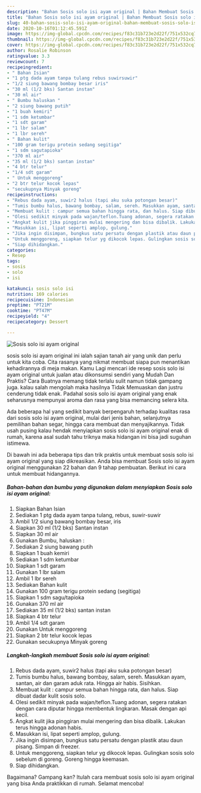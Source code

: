 ```yaml
---
description: "Bahan Sosis solo isi ayam original | Bahan Membuat Sosis solo isi ayam original Yang Bisa Manjain Lidah"
title: "Bahan Sosis solo isi ayam original | Bahan Membuat Sosis solo isi ayam original Yang Bisa Manjain Lidah"
slug: 40-bahan-sosis-solo-isi-ayam-original-bahan-membuat-sosis-solo-isi-ayam-original-yang-bisa-manjain-lidah
date: 2020-10-16T01:12:45.591Z
image: https://img-global.cpcdn.com/recipes/f83c31b723e2d22f/751x532cq70/sosis-solo-isi-ayam-original-foto-resep-utama.jpg
thumbnail: https://img-global.cpcdn.com/recipes/f83c31b723e2d22f/751x532cq70/sosis-solo-isi-ayam-original-foto-resep-utama.jpg
cover: https://img-global.cpcdn.com/recipes/f83c31b723e2d22f/751x532cq70/sosis-solo-isi-ayam-original-foto-resep-utama.jpg
author: Rosalie Robinson
ratingvalue: 3.3
reviewcount: 7
recipeingredient:
- " Bahan Isian"
- "1 ptg dada ayam tanpa tulang rebus suwirsuwir"
- "1/2 siung bawang bombay besar iris"
- "30 ml (1/2 bks) Santan instan"
- "30 ml air"
- " Bumbu haluskan "
- "2 siung bawang putih"
- "1 buah kemiri"
- "1 sdm ketumbar"
- "1 sdt garam"
- "1 lbr salam"
- "1 lbr sereh"
- " Bahan kulit"
- "100 gram terigu protein sedang segitiga"
- "1 sdm sagutapioka"
- "370 ml air"
- "35 ml (1/2 bks) santan instan"
- "4 btr telur"
- "1/4 sdt garam"
- " Untuk menggoreng"
- "2 btr telur kocok lepas"
- "secukupnya Minyak goreng"
recipeinstructions:
- "Rebus dada ayam, suwir2 halus (tapi aku suka potongan besar)"
- "Tumis bumbu halus, bawang bombay, salam, sereh. Masukkan ayam, santan, air dan garam aduk rata. Hingga air habis. Sisihkan."
- "Membuat kulit : campur semua bahan hingga rata, dan halus. Siap dibuat dadar kulit sosis solo."
- "Olesi sedikit minyak pada wajan/teflon.Tuang adonan, segera ratakan dengan cara diputar hingga membentuk lingkaran. Masak dengan api kecil."
- "Angkat kulit jika pinggiran mulai mengering dan bisa dibalik. Lakukan terus hingga adonan habis."
- "Masukkan isi, lipat seperti amplop, gulung."
- "Jika ingin disimpan, bungkus satu persatu dengan plastik atau daun pisang. Simpan di freezer."
- "Untuk menggoreng, siapkan telur yg dikocok lepas. Gulingkan sosis solo sebelum di goreng. Goreng hingga keemasan."
- "Siap dihidangkan."
categories:
- Resep
tags:
- sosis
- solo
- isi

katakunci: sosis solo isi 
nutrition: 169 calories
recipecuisine: Indonesian
preptime: "PT21M"
cooktime: "PT47M"
recipeyield: "4"
recipecategory: Dessert

---
```



![Sosis solo isi ayam original](https://img-global.cpcdn.com/recipes/f83c31b723e2d22f/751x532cq70/sosis-solo-isi-ayam-original-foto-resep-utama.jpg)


sosis solo isi ayam original ini ialah sajian tanah air yang unik dan perlu untuk kita coba. Cita rasanya yang nikmat membuat siapa pun menantikan kehadirannya di meja makan.
Kamu Lagi mencari ide resep sosis solo isi ayam original untuk jualan atau dikonsumsi sendiri yang Mudah Dan Praktis? Cara Buatnya memang tidak terlalu sulit namun tidak gampang juga. kalau salah mengolah maka hasilnya Tidak Memuaskan dan justru cenderung tidak enak. Padahal sosis solo isi ayam original yang enak seharusnya mempunyai aroma dan rasa yang bisa memancing selera kita.

Ada beberapa hal yang sedikit banyak berpengaruh terhadap kualitas rasa dari sosis solo isi ayam original, mulai dari jenis bahan, selanjutnya pemilihan bahan segar, hingga cara membuat dan menyajikannya. Tidak usah pusing kalau hendak menyiapkan sosis solo isi ayam original enak di rumah, karena asal sudah tahu triknya maka hidangan ini bisa jadi suguhan istimewa.




Di bawah ini ada beberapa tips dan trik praktis untuk membuat sosis solo isi ayam original yang siap dikreasikan. Anda bisa membuat Sosis solo isi ayam original menggunakan 22 bahan dan 9 tahap pembuatan. Berikut ini cara untuk membuat hidangannya.

<!--inarticleads1-->

##### Bahan-bahan dan bumbu yang digunakan dalam menyiapkan Sosis solo isi ayam original:

1. Siapkan  Bahan Isian
1. Sediakan 1 ptg dada ayam tanpa tulang, rebus, suwir-suwir
1. Ambil 1/2 siung bawang bombay besar, iris
1. Siapkan 30 ml (1/2 bks) Santan instan
1. Siapkan 30 ml air
1. Gunakan  Bumbu, haluskan :
1. Sediakan 2 siung bawang putih
1. Siapkan 1 buah kemiri
1. Sediakan 1 sdm ketumbar
1. Siapkan 1 sdt garam
1. Gunakan 1 lbr salam
1. Ambil 1 lbr sereh
1. Sediakan  Bahan kulit
1. Gunakan 100 gram terigu protein sedang (segitiga)
1. Siapkan 1 sdm sagu/tapioka
1. Gunakan 370 ml air
1. Sediakan 35 ml (1/2 bks) santan instan
1. Siapkan 4 btr telur
1. Ambil 1/4 sdt garam
1. Gunakan  Untuk menggoreng
1. Siapkan 2 btr telur kocok lepas
1. Gunakan secukupnya Minyak goreng




<!--inarticleads2-->

##### Langkah-langkah membuat Sosis solo isi ayam original:

1. Rebus dada ayam, suwir2 halus (tapi aku suka potongan besar)
1. Tumis bumbu halus, bawang bombay, salam, sereh. Masukkan ayam, santan, air dan garam aduk rata. Hingga air habis. Sisihkan.
1. Membuat kulit : campur semua bahan hingga rata, dan halus. Siap dibuat dadar kulit sosis solo.
1. Olesi sedikit minyak pada wajan/teflon.Tuang adonan, segera ratakan dengan cara diputar hingga membentuk lingkaran. Masak dengan api kecil.
1. Angkat kulit jika pinggiran mulai mengering dan bisa dibalik. Lakukan terus hingga adonan habis.
1. Masukkan isi, lipat seperti amplop, gulung.
1. Jika ingin disimpan, bungkus satu persatu dengan plastik atau daun pisang. Simpan di freezer.
1. Untuk menggoreng, siapkan telur yg dikocok lepas. Gulingkan sosis solo sebelum di goreng. Goreng hingga keemasan.
1. Siap dihidangkan.




Bagaimana? Gampang kan? Itulah cara membuat sosis solo isi ayam original yang bisa Anda praktikkan di rumah. Selamat mencoba!
